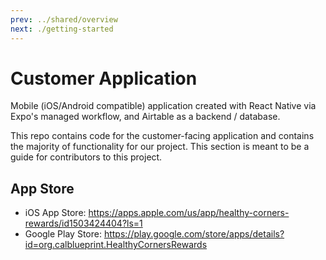 ```yaml
---
prev: ../shared/overview
next: ./getting-started
---
```


# Customer Application

Mobile (iOS/Android compatible) application created with React Native via Expo's managed workflow, and Airtable as a backend / database.

This repo contains code for the customer-facing application and contains the majority of functionality for our project. This section is meant to be a guide for contributors to this project.

## App Store

- iOS App Store: <https://apps.apple.com/us/app/healthy-corners-rewards/id1503424404?ls=1>
- Google Play Store: <https://play.google.com/store/apps/details?id=org.calblueprint.HealthyCornersRewards>
